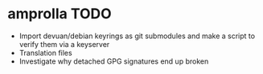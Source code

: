 amprolla TODO
=============

* Import devuan/debian keyrings as git submodules and make a script to
  verify them via a keyserver
* Translation files
* Investigate why detached GPG signatures end up broken
